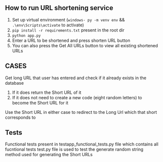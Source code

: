 ## How to run URL shortening service
1. Set up virtual environment (```windows- py -m venv env``` && ```.\env\Scripts\activate``` to activate)
2. ```pip install -r requirements.txt``` present in the root dir
3. ```python app.py```
4. Enter a URL to be shortened and press shorten URL button
5. You can also press the Get All URLs button to view all existing shortened URLs

## CASES 
Get long URL that user has entered and check if it already exists in the database
1. If it does return the Short URL of it
2. If it does not need to create a new code (eight random letters) to become the Short URL for it

Use the Short URL in either case to redirect to the Long Url which that short corresponds to

## Tests 
Functional tests present in testapp_functional_tests.py file which contains all fucntional tests
test.py file is used to test the generate random string method used for generating the Short URLs
